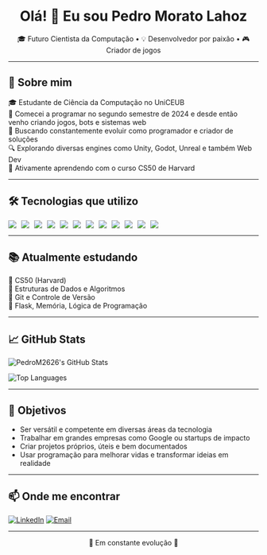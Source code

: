 <h1 align="center">Olá! 👋 Eu sou Pedro Morato Lahoz</h1>

<p align="center">
🎓 Futuro Cientista da Computação • 💡 Desenvolvedor por paixão • 🎮 Criador de jogos
</p>

---

## 🚀 Sobre mim
🎓 Estudante de Ciência da Computação no UniCEUB  
👾 Comecei a programar no segundo semestre de 2024 e desde então venho criando jogos, bots e sistemas web  
🎯 Buscando constantemente evoluir como programador e criador de soluções  
🔍 Explorando diversas engines como Unity, Godot, Unreal e também Web Dev  
📌 Ativamente aprendendo com o curso CS50 de Harvard  

---

## 🛠️ Tecnologias que utilizo

<div style="display: flex; gap: 10px; flex-wrap: wrap;">
  <img src="https://img.shields.io/badge/C-A8B9CC?style=for-the-badge&logo=c&logoColor=black"/>
  <img src="https://img.shields.io/badge/C++-00599C?style=for-the-badge&logo=c%2B%2B&logoColor=white"/>
  <img src="https://img.shields.io/badge/C%23-239120?style=for-the-badge&logo=c-sharp&logoColor=white"/>
  <img src="https://img.shields.io/badge/Git-F05032?style=for-the-badge&logo=git&logoColor=white"/>
  <img src="https://img.shields.io/badge/VSCode-007ACC?style=for-the-badge&logo=visual-studio-code&logoColor=white"/>
  <img src="https://img.shields.io/badge/Python-3776AB?style=for-the-badge&logo=python&logoColor=white"/>
  <img src="https://img.shields.io/badge/HTML5-E34F26?style=for-the-badge&logo=html5&logoColor=white"/>
  <img src="https://img.shields.io/badge/CSS3-1572B6?style=for-the-badge&logo=css3&logoColor=white"/>
  <img src="https://img.shields.io/badge/Javascript-F7DF1E?style=for-the-badge&logo=javascript&logoColor=black"/>
  <img src="https://img.shields.io/badge/Docker-2496ED?style=for-the-badge&logo=docker&logoColor=white"/>
  <img src="https://img.shields.io/badge/Firebase-FFCA28?style=for-the-badge&logo=firebase&logoColor=black"/>
  <img src="https://img.shields.io/badge/Lua-2C2D72?style=for-the-badge&logo=lua&logoColor=white"/>
</div>



---

## 📚 Atualmente estudando

📘 CS50 (Harvard)  
🧠 Estruturas de Dados e Algoritmos  
🔄 Git e Controle de Versão  
🧪 Flask, Memória, Lógica de Programação  

---

## 📈 GitHub Stats

![PedroM2626's GitHub Stats](https://github-readme-stats.vercel.app/api?username=PedroM2626&show_icons=true&theme=tokyonight&count_private=true&cache_seconds=1)

![Top Languages](https://github-readme-stats.vercel.app/api/top-langs/?username=PedroM2626&layout=compact&theme=tokyonight&cache_seconds=1)

---

## 🎯 Objetivos

- Ser versátil e competente em diversas áreas da tecnologia  
- Trabalhar em grandes empresas como Google ou startups de impacto  
- Criar projetos próprios, úteis e bem documentados  
- Usar programação para melhorar vidas e transformar ideias em realidade  

---

## 📫 Onde me encontrar

[![LinkedIn](https://img.shields.io/badge/LinkedIn-0077B5?style=for-the-badge&logo=linkedin&logoColor=white)](https://www.linkedin.com/in/pedro-morato-lahoz) [![Email](https://img.shields.io/badge/Email-D14836?style=for-the-badge&logo=gmail&logoColor=white)](mailto:pedromoratolahoz@gmail.com)


---

<p align="center">🚧 Em constante evolução 🚀</p>
